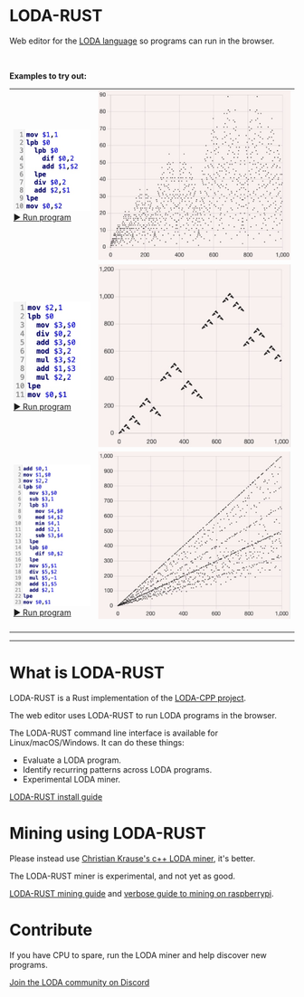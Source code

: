 # LODA-RUST

Web editor for the [LODA language](https://loda-lang.org/) so programs can run in the browser.

<br>

**Examples to try out:**

<table>
<tr>
<td><a href="https://loda-lang.org/edit/?oeis=2487"><img src="documents/a002487_program.jpg"><br>▶️ Run program</a></td>
<td><a href="https://loda-lang.org/edit/?oeis=2487"><img src="documents/a002487_plot.jpg"></a></td>
</tr>
<tr>
<td><a href="https://loda-lang.org/edit/?oeis=3188"><img src="documents/a003188_program.jpg"><br>▶️ Run program</a></td>
<td><a href="https://loda-lang.org/edit/?oeis=3188"><img src="documents/a003188_plot.jpg"></a></td>
</tr>
<tr>
<td><a href="https://loda-lang.org/edit/?oeis=10"><img src="documents/a000010_program.jpg"><br>▶️ Run program</a></td>
<td><a href="https://loda-lang.org/edit/?oeis=10"><img src="documents/a000010_plot.jpg"></a><br><img width="1000" height="1" /></td>
</tr>
</table>

---

# What is LODA-RUST

LODA-RUST is a Rust implementation of the [LODA-CPP project](https://github.com/loda-lang/loda-cpp).

The web editor uses LODA-RUST to run LODA programs in the browser.

The LODA-RUST command line interface is available for Linux/macOS/Windows. It can do these things:
- Evaluate a LODA program.
- Identify recurring patterns across LODA programs.
- Experimental LODA miner.

[LODA-RUST install guide](documents/install.md)


# Mining using LODA-RUST

Please instead use [Christian Krause's c++ LODA miner](https://github.com/loda-lang/loda-cpp), it's better.

The LODA-RUST miner is experimental, and not yet as good. 

[LODA-RUST mining guide](/documents/mining.md) and [verbose guide to mining on raspberrypi](https://github.com/loda-lang/loda-rust/blob/develop/documents/mining-on-raspberrypi.md).


# Contribute

If you have CPU to spare, run the LODA miner and help discover new programs.

[Join the LODA community on Discord](https://loda-lang.org/discord)
